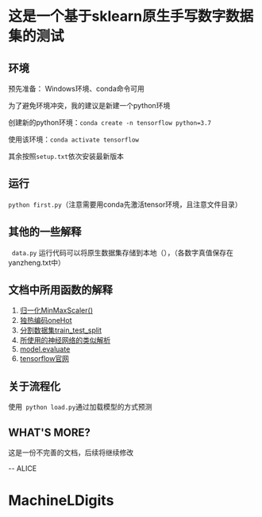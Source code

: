 # 这是一个基于sklearn原生手写数字数据集的测试



## 环境

预先准备： Windows环境、conda命令可用

为了避免环境冲突，我的建议是新建一个python环境

创建新的python环境：`conda create -n tensorflow python=3.7`

使用该环境：`conda activate tensorflow`

 其余按照`setup.txt`依次安装最新版本

## 运行

` python first.py `（注意需要用conda先激活tensor环境，且注意文件目录）

## 其他的一些解释

` data.py` 运行代码可以将原生数据集存储到本地（），（各数字真值保存在yanzheng.txt中）

## 文档中所用函数的解释

1. [归一化MinMaxScaler() ](https://blog.csdn.net/GentleCP/article/details/109333753)
2. [独热编码oneHot](https://www.cnblogs.com/zhoukui/p/9159909.html)
3. [分割数据集train_test_split](https://www.cnblogs.com/Yanjy-OnlyOne/p/11288098.html)
4. [所使用的神经网络的类似解析](https://blog.csdn.net/yunfeather/article/details/106461462)
5. [model.evaluate](https://blog.csdn.net/qq_28979491/article/details/101529849)
6. [tensorflow官网](https://www.tensorflow.org/)

## 关于流程化

使用` python load.py`通过加载模型的方式预测

## WHAT'S MORE?

这是一份不完善的文档，后续将继续修改

-- ALICE

# MachineLDigits
